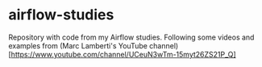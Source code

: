 # airflow-studies
Repository with code from my Airflow studies. Following some videos and examples from (Marc Lamberti's YouTube channel)[https://www.youtube.com/channel/UCeuN3wTm-15myt26ZS21P_Q]
